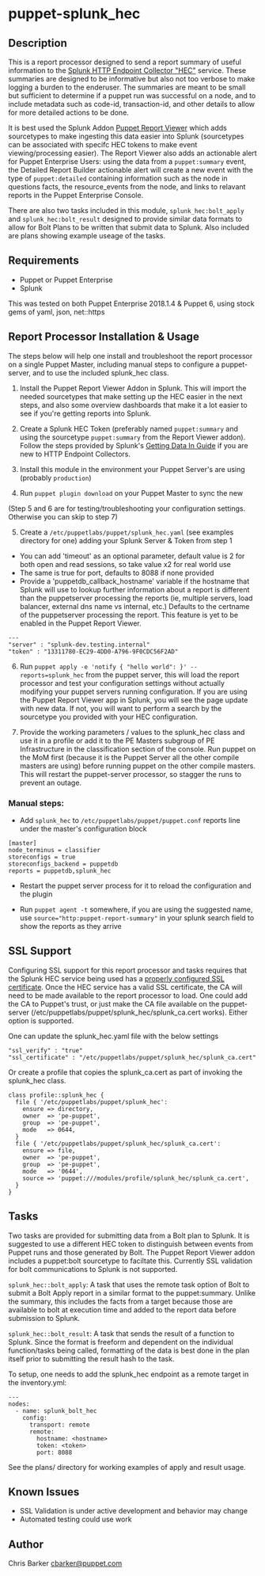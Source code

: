 puppet-splunk_hec
==============

Description
-----------

This is a report processor designed to send a report summary of useful information to the [Splunk HTTP Endpoint Collector "HEC"](http://docs.splunk.com/Documentation/Splunk/latest/Data/UsetheHTTPEventCollector) service. These summaries are designed to be informative but also not too verbose to make logging a burden to the enderuser. The summaries are meant to be small but sufficient to determine if a puppet run was successful on a node, and to include metadata such as code-id,  transaction-id, and other details to allow for more detailed actions to be done.

It is best used the Splunk Addon [Puppet Report Viewer](https://splunkbase.splunk.com/app/4413/) which adds sourcetypes to make ingesting this data easier into Splunk (sourcetypes can be associated with specifc HEC tokens to make event viewing/processing easier). The Report Viewer also adds an actionable alert for Puppet Enterprise Users: using the data from a `puppet:summary` event, the Detailed Report Builder actionable alert will create a new event with the type of `puppet:detailed` containing information such as the node in questions facts, the resource_events from the node, and links to relavant reports in the Puppet Enterprise Console.

There are also two tasks included in this module, `splunk_hec:bolt_apply` and `splunk_hec:bolt_result` designed to provide similar data formats to allow for Bolt Plans to be written that submit data to Splunk. Also included are plans showing example useage of the tasks.


Requirements
------------

* Puppet or Puppet Enterprise
* Splunk

This was tested on both Puppet Enterprise 2018.1.4 & Puppet 6, using stock gems of yaml, json, net::https

Report Processor Installation & Usage
--------------------

The steps below will help one install and troubleshoot the report processor on a single Puppet Master, including manual steps to configure a puppet-server, and to use the included splunk_hec class.

1. Install the Puppet Report Viewer Addon in Splunk. This will import the needed sourcetypes that make setting up the HEC easier in the next steps, and also some overview dashboards that make it a lot easier to see if you're getting reports into Splunk.

2. Create a Splunk HEC Token (preferably named `puppet:summary` and using the sourcetype `puppet:summary` from the Report Viewer addon). Follow the steps provided by Splunk's [Getting Data In Guide](http://docs.splunk.com/Documentation/Splunk/latest/Data/UsetheHTTPEventCollector) if you are new to HTTP Endpoint Collectors.

3. Install this module in the environment your Puppet Server's are using (probably `production`)

4. Run `puppet plugin download` on your Puppet Master to sync the new 

(Step 5 and 6 are for testing/troubleshooting your configuration settings. Otherwise you can skip to step 7)

5. Create a `/etc/puppetlabs/puppet/splunk_hec.yaml` (see examples directory for one) adding your Splunk Server & Token from step 1
  - You can add 'timeout' as an optional parameter, default value is 2 for both open and read sessions, so take value x2 for real world use
  - The same is true for port, defaults to 8088 if none provided
  - Provide a 'puppetdb\_callback\_hostname' variable if the hostname that Splunk will use to lookup further information about a report is different than the puppetserver processing the reports (ie, multiple servers, load balancer, external dns name vs internal, etc.) Defaults to the certname of the puppetserver processing the report. This feature is yet to be enabled in the Puppet Report Viewer.

  ```
---
"server" : "splunk-dev.testing.internal"
"token" : "13311780-EC29-4DD0-A796-9F0CDC56F2AD"
```

6. Run `puppet apply -e 'notify { "hello world": }' --reports=splunk_hec` from the puppet server, this will load the report processor and test your configuration settings without actually modifying your puppet servers running configuration. If you are using the Puppet Report Viewer app in Splunk, you will see the page update with new data. If not, you will want to perform a search by the sourcetype you provided with your HEC configuration.

7. Provide the working parameters / values to the splunk_hec class and use it in a profile or add it to the PE Masters subgroup of PE Infrastructure in the classification section of the console. Run puppet on the MoM first (because it is the Puppet Server all the other compile masters are using) before running puppet on the other compile masters. This will restart the puppet-server processor, so stagger the runs to prevent an outage.

### Manual steps:

- Add `splunk_hec` to `/etc/puppetlabs/puppet/puppet.conf` reports line under the master's configuration block
```
[master]
node_terminus = classifier
storeconfigs = true
storeconfigs_backend = puppetdb
reports = puppetdb,splunk_hec
```

- Restart the puppet server process for it to reload the configuration and the plugin

- Run `puppet agent -t` somewhere, if you are using the suggested name, use `source="http:puppet-report-summary"` in your splunk search field to show the reports as they arrive


SSL Support
-----------
Configuring SSL support for this report processor and tasks requires that the Splunk HEC service being used has a [properly configured SSL certificate](https://docs.splunk.com/Documentation/Splunk/latest/Security/AboutsecuringyourSplunkconfigurationwithSSL). Once the HEC service has a valid SSL certificate, the CA will need to be made available to the report processor to load. One could add the CA to Puppet's trust, or just make the CA file available on the puppet-server (/etc/puppetlabs/puppet/splunk\_hec/splunk\_ca.cert works). Either option is supported.

One can update the splunk_hec.yaml file with the below settings


```
"ssl_verify" : "true"
"ssl_certificate" : "/etc/puppetlabs/puppet/splunk_hec/splunk_ca.cert"
```

Or create a profile that copies the splunk_ca.cert as part of invoking the splunk_hec class.

```
class profile::splunk_hec {
  file { '/etc/puppetlabs/puppet/splunk_hec':
    ensure => directory,
    owner  => 'pe-puppet',
    group  => 'pe-puppet',
    mode   => 0644,
  }
  file { '/etc/puppetlabs/puppet/splunk_hec/splunk_ca.cert':
    ensure => file,
    owner  => 'pe-puppet',
    group  => 'pe-puppet',
    mode   => '0644',
    source => 'puppet:///modules/profile/splunk_hec/splunk_ca.cert',
  }
}
```

Tasks
-----

Two tasks are provided for submitting data from a Bolt plan to Splunk. It is suggested to use a different HEC token to distinguish between events from Puppet runs and those generated by Bolt. The Puppet Report Viewer addon includes a puppet:bolt sourcetype to faciltate this. Currently SSL validation for bolt communications to Splunk is not supported.

`splunk_hec::bolt_apply`: A task that uses the remote task option of Bolt to submit a Bolt Apply report in a similar format to the puppet:summary. Unlike the summary, this includes the facts from a target because those are available to bolt at execution time and added to the report data before submission to Splunk.

`splunk_hec::bolt_result`: A task that sends the result of a function to Splunk. Since the format is freeform and dependent on the individual function/tasks being called, formatting of the data is best done in the plan itself prior to submitting the result hash to the task. 

To setup, one needs to add the splunk_hec endpoint as a remote target in the inventory.yml:

```
---
nodes:
  - name: splunk_bolt_hec
    config:
      transport: remote
      remote:
        hostname: <hostname>
        token: <token>
        port: 8088
```

See the plans/ directory for working examples of apply and result usage.




Known Issues
------------
* SSL Validation is under active development and behavior may change
* Automated testing could use work


Author
------
Chris Barker <cbarker@puppet.com>
